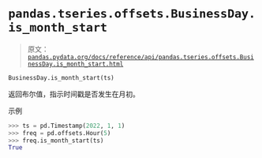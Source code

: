 # `pandas.tseries.offsets.BusinessDay.is_month_start`

> 原文：[`pandas.pydata.org/docs/reference/api/pandas.tseries.offsets.BusinessDay.is_month_start.html`](https://pandas.pydata.org/docs/reference/api/pandas.tseries.offsets.BusinessDay.is_month_start.html)

```py
BusinessDay.is_month_start(ts)
```

返回布尔值，指示时间戳是否发生在月初。

示例

```py
>>> ts = pd.Timestamp(2022, 1, 1)
>>> freq = pd.offsets.Hour(5)
>>> freq.is_month_start(ts)
True 
```
